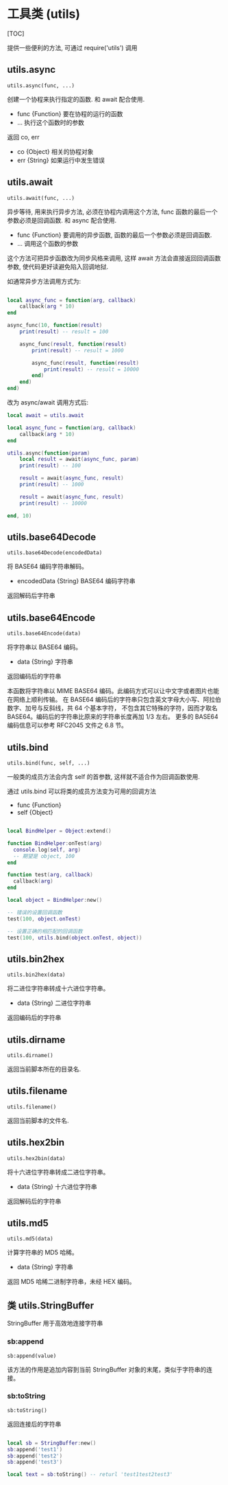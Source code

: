 # 工具类 (utils)

[TOC]

提供一些便利的方法, 可通过 require('utils') 调用


## utils.async

    utils.async(func, ...)

创建一个协程来执行指定的函数. 和 await 配合使用.

- func {Function} 要在协程的运行的函数
- ... 执行这个函数时的参数

返回 co, err

- co {Object} 相关的协程对象
- err {String} 如果运行中发生错误


## utils.await

    utils.await(func, ...)

异步等待, 用来执行异步方法, 必须在协程内调用这个方法, func 函数的最后一个参数必须是回调函数. 和 async 配合使用.

- func {Function} 要调用的异步函数, 函数的最后一个参数必须是回调函数.
- ... 调用这个函数的参数

这个方法可把异步函数改为同步风格来调用, 这样 await 方法会直接返回回调函数参数, 使代码更好读避免陷入回调地狱.

如通常异步方法调用方式为:

```lua

local async_func = function(arg, callback)
    callback(arg * 10)
end

async_func(10, function(result)
    print(result) -- result = 100

    async_func(result, function(result)
        print(result) -- result = 1000

        async_func(result, function(result)
            print(result) -- result = 10000
        end)
    end)
end)

```

改为 async/await 调用方式后:

```lua
local await = utils.await

local async_func = function(arg, callback)
    callback(arg * 10)
end

utils.async(function(param)
    local result = await(async_func, param)
    print(result) -- 100

    result = await(async_func, result)
    print(result) -- 1000

    result = await(async_func, result)
    print(result) -- 10000

end, 10)
```


## utils.base64Decode

    utils.base64Decode(encodedData)

将 BASE64 编码字符串解码。

- encodedData {String} BASE64 编码字符串

返回解码后字符串


## utils.base64Encode

    utils.base64Encode(data)

将字符串以 BASE64 编码。

- data {String} 字符串

返回编码后的字符串

本函数将字符串以 MIME BASE64 编码。此编码方式可以让中文字或者图片也能在网络上顺利传输。
在 BASE64 编码后的字符串只包含英文字母大小写、阿拉伯数字、加号与反斜线，共 64 个基本字符，
不包含其它特殊的字符，因而才取名 BASE64。编码后的字符串比原来的字符串长度再加 1/3 左右。
更多的 BASE64 编码信息可以参考 RFC2045 文件之 6.8 节。


## utils.bind

    utils.bind(func, self, ...)

一般类的成员方法会内含 self 的首参数, 这样就不适合作为回调函数使用.

通过 utils.bind 可以将类的成员方法变为可用的回调方法

- func {Function}
- self {Object}

```lua

local BindHelper = Object:extend()

function BindHelper:onTest(arg)
  console.log(self, arg)
  -- 期望是 object, 100
end

function test(arg, callback)
  callback(arg)
end

local object = BindHelper:new()

-- 错误的设置回调函数
test(100, object.onTest)

-- 设置正确的相匹配的回调函数
test(100, utils.bind(object.onTest, object))   

```


## utils.bin2hex

    utils.bin2hex(data)

将二进位字符串转成十六进位字符串。

- data {String} 二进位字符串

返回编码后的字符串


## utils.dirname

    utils.dirname()

返回当前脚本所在的目录名.


## utils.filename

    utils.filename()

返回当前脚本的文件名.


## utils.hex2bin

    utils.hex2bin(data)

将十六进位字符串转成二进位字符串。

- data {String} 十六进位字符串

返回解码后的字符串


## utils.md5

    utils.md5(data)

计算字符串的 MD5 哈稀。

- data {String} 字符串

返回 MD5 哈稀二进制字符串，未经 HEX 编码。


## 类 utils.StringBuffer

StringBuffer 用于高效地连接字符串


### sb:append

    sb:append(value)

该方法的作用是追加内容到当前 StringBuffer 对象的末尾，类似于字符串的连接。


### sb:toString

    sb:toString()

返回连接后的字符串

```lua

local sb = StringBuffer:new()
sb:append('test1')
sb:append('test2')
sb:append('test3')

local text = sb:toString() -- returl 'test1test2test3'

```


